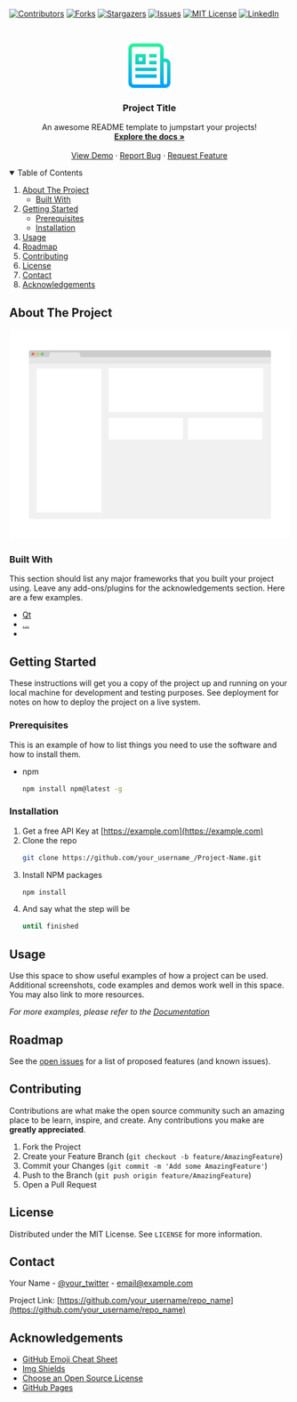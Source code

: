 <!--
*** Thanks for checking out the iamreadme. If you have a suggestion
*** that would make this better, please fork the repo and create a pull request
*** or simply open an issue with the tag "enhancement".
*** Thanks again! Now go create something AMAZING! :D
-->


<!-- PROJECT SHIELDS -->
<!--
*** I'm using markdown "reference style" links for readability.
*** Reference links are enclosed in brackets [ ] instead of parentheses ( ).
*** See the bottom of this document for the declaration of the reference variables
*** for contributors-url, forks-url, etc. This is an optional, concise syntax you may use.
*** https://www.markdownguide.org/basic-syntax/#reference-style-links
-->
<p align="center">
  
[![Contributors][contributors-shield]][contributors-url]
[![Forks][forks-shield]][forks-url]
[![Stargazers][stars-shield]][stars-url]
[![Issues][issues-shield]][issues-url]
[![MIT License][license-shield]][license-url]
[![LinkedIn][linkedin-shield]][linkedin-url]
</p>


<!-- PROJECT LOGO -->
<br />
<p align="center">
  <a href="https://github.com/jdotsh/iamreadme">
    <img src="src/logo.png" alt="Logo" width="80" height="80">
  </a>

  <h3 align="center"> Project Title </h3>

  <p align="center">
    An awesome README template to jumpstart your projects!
    <br />
    <a href="https://github.com/jdotsh/iamreadme"><strong>Explore the docs »</strong></a>
    <br />
    <br />
    <a href="https://github.com/jdotsh/iamreadme">View Demo</a>
    ·
    <a href="https://github.com/jdotsh/iamreadme/issues">Report Bug</a>
    ·
    <a href="https://github.com/jdotsh/iamreadme/issues">Request Feature</a>
  </p>
</p>


<!-- TABLE OF CONTENTS -->
<details open="open">
  <summary>Table of Contents</summary>
  <ol>
    <li>
      <a href="#about-the-project">About The Project</a>
      <ul>
        <li><a href="#built-with">Built With</a></li>
      </ul>
    </li>
    <li>
      <a href="#getting-started">Getting Started</a>
      <ul>
        <li><a href="#prerequisites">Prerequisites</a></li>
        <li><a href="#installation">Installation</a></li>
      </ul>
    </li>
    <li><a href="#usage">Usage</a></li>
    <li><a href="#roadmap">Roadmap</a></li>
    <li><a href="#contributing">Contributing</a></li>
    <li><a href="#license">License</a></li>
    <li><a href="#contact">Contact</a></li>
    <li><a href="#acknowledgements">Acknowledgements</a></li>
  </ol>
</details>



<!-- ABOUT THE PROJECT -->
## About The Project

[![Product Name Screen Shot][product-screenshot]](https://example.com)


### Built With

This section should list any major frameworks that you built your project using. Leave any add-ons/plugins for the acknowledgements section. Here are a few examples.
* [Qt](https://qt.io)
* [...]()
* 


<!-- GETTING STARTED -->
## Getting Started

These instructions will get you a copy of the project up and running on your local machine for development and testing purposes. See deployment for notes on how to deploy the project on a live system.


### Prerequisites

This is an example of how to list things you need to use the software and how to install them.
* npm
  ```sh
  npm install npm@latest -g
  ```

### Installation

1. Get a free API Key at [https://example.com](https://example.com)
2. Clone the repo
   ```sh
   git clone https://github.com/your_username_/Project-Name.git
   ```
3. Install NPM packages
   ```sh
   npm install
   ```
4. And say what the step will be
   ```sh
   until finished
   ```
   
<!-- USAGE EXAMPLES -->
## Usage

Use this space to show useful examples of how a project can be used. Additional screenshots, code examples and demos work well in this space. You may also link to more resources.

_For more examples, please refer to the [Documentation](https://example.com)_


<!-- ROADMAP -->
## Roadmap

See the [open issues](https://github.com/othneildrew/Best-README-Template/issues) for a list of proposed features (and known issues).


<!-- CONTRIBUTING -->
## Contributing

Contributions are what make the open source community such an amazing place to be learn, inspire, and create. Any contributions you make are **greatly appreciated**.

1. Fork the Project
2. Create your Feature Branch (`git checkout -b feature/AmazingFeature`)
3. Commit your Changes (`git commit -m 'Add some AmazingFeature'`)
4. Push to the Branch (`git push origin feature/AmazingFeature`)
5. Open a Pull Request


<!-- LICENSE -->
## License

Distributed under the MIT License. See `LICENSE` for more information.


<!-- CONTACT -->
## Contact

Your Name - [@your_twitter](https://twitter.com/your_username) - email@example.com

Project Link: [https://github.com/your_username/repo_name](https://github.com/your_username/repo_name)


<!-- ACKNOWLEDGEMENTS -->
## Acknowledgements
* [GitHub Emoji Cheat Sheet](https://www.webpagefx.com/tools/emoji-cheat-sheet)
* [Img Shields](https://shields.io)
* [Choose an Open Source License](https://choosealicense.com)
* [GitHub Pages](https://pages.github.com)


<!-- MARKDOWN LINKS & IMAGES -->
<!-- https://www.markdownguide.org/basic-syntax/#reference-style-links -->
[contributors-shield]: https://img.shields.io/github/contributors/jdotsh/iamreadme.svg?style=for-the-badge
[contributors-url]: https://github.com/jdotsh/iamreadme/graphs/contributors
[forks-shield]: https://img.shields.io/github/forks/jdotsh/iamreadme.svg?style=for-the-badge
[forks-url]: https://github.com/jdotsh/iamreadme/network/members
[stars-shield]: https://img.shields.io/github/stars/jdotsh/iamreadme.svg?style=for-the-badge
[stars-url]: https://github.com/jdotsh/iamreadme/stargazers
[issues-shield]: https://img.shields.io/github/issues/jdotsh/iamreadme.svg?style=for-the-badge
[issues-url]: https://github.com/jdotsh/iamreadme/issues
[license-shield]: https://img.shields.io/github/license/jdotsh/iamreadme.svg?style=for-the-badge
[license-url]: https://github.com/jdotsh/iamreadme/blob/master/LICENSE.txt
[linkedin-shield]: https://img.shields.io/badge/-LinkedIn-black.svg?style=for-the-badge&logo=linkedin&colorB=555
[linkedin-url]: https://linkedin.com/in/julian-sherollari
[product-screenshot]: src/screenshot.png
